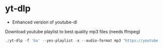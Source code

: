 # yt-dlp
* Enhanced version of youtube-dl
  
Download youtube playlist to best quality mp3 files (needs ffmpeg)
```powershell
./yt-dlp -f 'ba' --yes-playlist -x --audio-format mp3 "https://youtube.com/playlist?list=YOUR_PLAYLIST_URL"
```